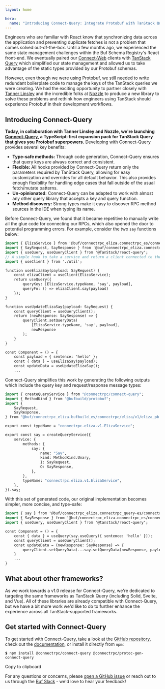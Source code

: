 ```yaml
---
layout: home

hero:
  name: "Introducing Connect-Query: Integrate Protobuf with TanStack Query more effectively"
---
```


Engineers who are familiar with React know that synchronizing data across the application and preventing duplicate fetches is not a problem that comes solved out-of-the-box. Until a few months ago, we experienced the same state management challenges within the Buf Schema Registry's React front-end. We eventually paired our [Connect-Web](https://connectrpc.com/docs/web/getting-started) clients with [TanStack Query](https://react-query.tanstack.com/) which simplified our state management and allowed us to take advantage of the static types provided by our Protobuf schemas.

However, even though we were using Protobuf, we still needed to write redundant boilerplate code to manage the keys of the TanStack queries we were creating. We had the exciting opportunity to partner closely with [Tanner Linsley](https://twitter.com/tannerlinsley) and the incredible folks at [Nozzle](https://nozzle.io/) to produce a new library to solve these problems and rethink how engineers using TanStack should experience Protobuf in their development workflows.

## Introducing Connect-Query

**Today, in collaboration with Tanner Linsley and Nozzle, we're launching** [**Connect-Query**](https://github.com/connectrpc/connect-query-es)**, a TypeScript-first expansion pack for TanStack Query that gives you Protobuf superpowers.** Developing with Connect-Query provides several key benefits:

- **Type-safe methods:** Through code generation, Connect-Query ensures that query keys are always correct and consistent.
- **Flexible:** All hooks provided by Connect-Query return only the parameters required by TanStack Query, allowing for easy customization and overrides for all default behavior. This also provides enough flexibility for handling edge cases that fall outside of the usual fetch/mutate patterns.
- **Un-opinionated:** Connect-Query can be adapted to work with almost any other query library that accepts a key and query function.
- **Method discovery:** Strong types make it easy to discover RPC method sources in the IDE when typing its name.

Before Connect-Query, we found that it became repetitive to manually write all the glue code for connecting our RPCs, which also opened the door to potential programming errors. For example, consider the two `say` functions below:

```protobuf
import { ElizaService } from '@buf/connectrpc_eliza.connectrpc_es/connectrpc/eliza/v1/eliza_connectweb';
import { SayRequest, SayResponse } from '@buf/connectrpc_eliza.connectrpc_es/connectrpc/eliza/v1/eliza_pb'
import { useQuery, useQueryClient } from '@TanStack/react-query';
// A simple hook to take a service and return a client connected to the API:
import { useClient } from './util';

function useElizaSay(payload: SayRequest) {
    const elizaClient = useClient(ElizaService);
    return useQuery({
        queryKey: [ElizaService.typeName, 'say', payload],
        queryFn: () => elizaClient.say(payload)
    });
}

function useUpdateElizaSay(payload: SayRequest) {
    const queryClient = useQueryClient();
    return (newResponse: SayResponse) => {
        queryClient.setQueryData(
            [ElizaService.typeName, 'say', payload],
            newResponse
        );
    }
}

const Component = () = {
    const payload = { sentence: 'hello' };
    const { data } = useElizaSay(payload);
    const updateData = useUpdateElizaSay();
    ...
```

Connect-Query simplifies this work by generating the following outputs which include the query key and request/response message types:

```protobuf
import { createQueryService } from "@connectrpc/connect-query";
import { MethodKind } from "@bufbuild/protobuf";
import {
    SayRequest,
    SayResponse,
} from "@buf/connectrpc_eliza.bufbuild_es/connectrpc/eliza/v1/eliza_pb.js";

export const typeName = "connectrpc.eliza.v1.ElizaService";

export const say = createQueryService({
    service: {
        methods: {
            say: {
                name: "Say",
                kind: MethodKind.Unary,
                I: SayRequest,
                O: SayResponse,
            },
        },
        typeName: "connectrpc.eliza.v1.ElizaService",
    },
}).say;
```

With this set of generated code, our original implementation becomes simpler, more concise, and type-safe:

```protobuf
import { say } from '@buf/connectrpc_eliza.connectrpc_query-es/connectrpc/eliza/v1/eliza-ElizaService_connectquery';
import { SayResponse } from '@buf/connectrpc_eliza.connectrpc_es/connectrpc/eliza/v1/eliza_pb'
import { useQuery, useQueryClient } from '@tanstack/react-query';

const Component = () = {
    const { data } = useQuery(say.useQuery({ sentence: 'hello' }));
    const queryClient = useQueryClient();
    const updateData = (newResponse: SayResponse) => {
        queryClient.setQueryData(...say.setQueryData(newResponse, payload));
    }
    ...
}
```

## What about other frameworks?

As we work towards a v1.0 release for Connect-Query, we're dedicated to targeting the same frameworks as TanStack Query (including Solid, Svelte, and Vue). All of these libraries are already compatible with Connect-Query, but we have a bit more work we'd like to do to further enhance the experience across all TanStack-supported frameworks.

## Get started with Connect-Query

To get started with Connect-Query, take a look at the [GitHub repository](https://github.com/connectrpc/connect-query-es), check out the [documentation](https://connectrpc.com/docs/web/query/getting-started/), or install it directly from `npm`:

**`$`**`  npm install @connectrpc/connect-query @connectrpc/protoc-gen-connect-query    `

Copy to clipboard

For any questions or concerns, please [open a GitHub issue](https://github.com/connectrpc/connect-query-es/issues) or reach out to us through the [Buf Slack](https://buf.build/b/slack) - we'd love to hear your feedback!

‍
